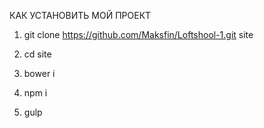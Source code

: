 КАК УСТАНОВИТЬ МОЙ ПРОЕКТ

1. git clone https://github.com/Maksfin/Loftshool-1.git site

2. cd site

3. bower i

4. npm i

5. gulp


